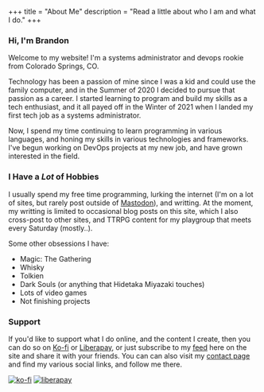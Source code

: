 +++
title = "About Me"
description = "Read a little about who I am and what I do."
+++
### Hi, I'm Brandon
Welcome to my website! I'm a systems administrator and devops rookie from Colorado Springs, CO. 

Technology has been a passion of mine since I was a kid and could use the family computer, and in the Summer of 2020 I decided to pursue that passion as a career. I started learning to program and build my skills as a tech enthusiast, and it all payed off in the Winter of 2021 when I landed my first tech job as a systems administrator.

Now, I spend my time continuing to learn programming in various languages, and honing my skills in various technologies and frameworks. I've begun working on DevOps projects at my new job, and have grown interested in the field.

### I Have a _Lot_ of Hobbies
I usually spend my free time programming, lurking the internet (I'm on a lot of sites, but rarely post outside of [Mastodon](https://fosstodon.org/@btp)), and writting. At the moment, my writting is limited to occasional blog posts on this site, which I also cross-post to other sites, and TTRPG content for my playgroup that meets every Saturday (mostly..).

Some other obsessions I have:
- Magic: The Gathering
- Whisky
- Tolkien
- Dark Souls (or anything that Hidetaka Miyazaki touches)
- Lots of video games
- Not finishing projects

### Support
If you'd like to support what I do online, and the content I create, then you can do so on [Ko-fi](https://ko-fi.com/brandont) or [Liberapay](https://liberapay.com/brandont/), or just subscribe to my [feed](https://brandont.dev/atom.xml) here on the site and share it with your friends. You can can also visit my [contact page](https://brandont.dev/contact) and find my various social links, and follow me there. 

[![ko-fi](https://ko-fi.com/img/githubbutton_sm.svg)](https://ko-fi.com/B0B2CYZX9) [![liberapay](https://liberapay.com/assets/widgets/donate.svg)](https://liberapay.com/brandont/donate)
